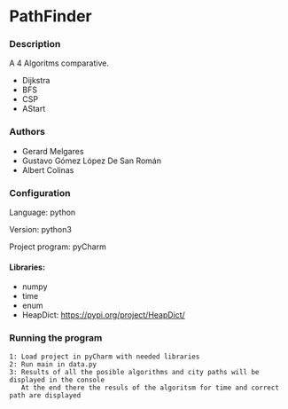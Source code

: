 # PathFinder
### Description
A 4 Algoritms comparative.
* Dijkstra
* BFS
* CSP
* AStart
### Authors
* Gerard Melgares
* Gustavo Gómez López De San Román
* Albert Colinas

### Configuration
Language: python 

Version: python3 

Project program: pyCharm

#### Libraries:
* numpy
* time
* enum
* HeapDict: https://pypi.org/project/HeapDict/

### Running the program
```
1: Load project in pyCharm with needed libraries
2: Run main in data.py
3: Results of all the posible algorithms and city paths will be displayed in the console
   At the end there the resuls of the algoritsm for time and correct path are displayed 
```
